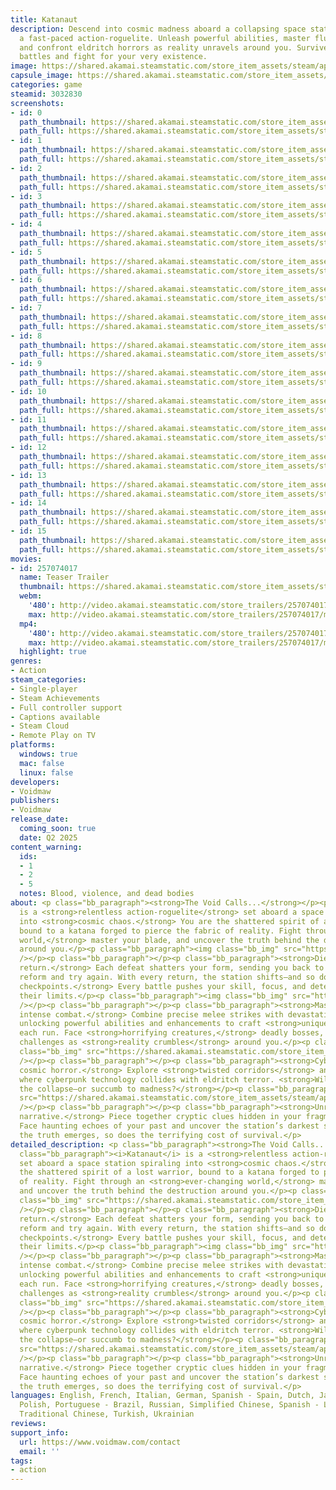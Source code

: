 ```yaml
---
title: Katanaut
description: Descend into cosmic madness aboard a collapsing space station in Katanaut,
  a fast-paced action-roguelite. Unleash powerful abilities, master fluid combat,
  and confront eldritch horrors as reality unravels around you. Survive relentless
  battles and fight for your very existence.
image: https://shared.akamai.steamstatic.com/store_item_assets/steam/apps/3032830/header.jpg?t=1732749145
capsule_image: https://shared.akamai.steamstatic.com/store_item_assets/steam/apps/3032830/b2302fc46adb1c4f5f86362e829881f269dad38a/capsule_231x87.jpg?t=1732749145
categories: game
steamid: 3032830
screenshots:
- id: 0
  path_thumbnail: https://shared.akamai.steamstatic.com/store_item_assets/steam/apps/3032830/ss_f61f2ee2219c7be29f6a484ab2b8bb5c443e3fe2.600x338.jpg?t=1732749145
  path_full: https://shared.akamai.steamstatic.com/store_item_assets/steam/apps/3032830/ss_f61f2ee2219c7be29f6a484ab2b8bb5c443e3fe2.1920x1080.jpg?t=1732749145
- id: 1
  path_thumbnail: https://shared.akamai.steamstatic.com/store_item_assets/steam/apps/3032830/ss_c1e7932c4416bd54dd15d8869ec05dc4a29b85ac.600x338.jpg?t=1732749145
  path_full: https://shared.akamai.steamstatic.com/store_item_assets/steam/apps/3032830/ss_c1e7932c4416bd54dd15d8869ec05dc4a29b85ac.1920x1080.jpg?t=1732749145
- id: 2
  path_thumbnail: https://shared.akamai.steamstatic.com/store_item_assets/steam/apps/3032830/ss_0317da1ead9b9926b82d2985f3dc21ec751d35d2.600x338.jpg?t=1732749145
  path_full: https://shared.akamai.steamstatic.com/store_item_assets/steam/apps/3032830/ss_0317da1ead9b9926b82d2985f3dc21ec751d35d2.1920x1080.jpg?t=1732749145
- id: 3
  path_thumbnail: https://shared.akamai.steamstatic.com/store_item_assets/steam/apps/3032830/ss_252fcd22a69541168cabef178ac3374cbda4e654.600x338.jpg?t=1732749145
  path_full: https://shared.akamai.steamstatic.com/store_item_assets/steam/apps/3032830/ss_252fcd22a69541168cabef178ac3374cbda4e654.1920x1080.jpg?t=1732749145
- id: 4
  path_thumbnail: https://shared.akamai.steamstatic.com/store_item_assets/steam/apps/3032830/ss_dcdb45738469182531ec4930b8fb620ecccdb1a4.600x338.jpg?t=1732749145
  path_full: https://shared.akamai.steamstatic.com/store_item_assets/steam/apps/3032830/ss_dcdb45738469182531ec4930b8fb620ecccdb1a4.1920x1080.jpg?t=1732749145
- id: 5
  path_thumbnail: https://shared.akamai.steamstatic.com/store_item_assets/steam/apps/3032830/ss_7b7034f52cbde8028b0a5450cd31567f475f78d8.600x338.jpg?t=1732749145
  path_full: https://shared.akamai.steamstatic.com/store_item_assets/steam/apps/3032830/ss_7b7034f52cbde8028b0a5450cd31567f475f78d8.1920x1080.jpg?t=1732749145
- id: 6
  path_thumbnail: https://shared.akamai.steamstatic.com/store_item_assets/steam/apps/3032830/ss_66c4c678d9623157509fb69ab09f4b1c6399ca2a.600x338.jpg?t=1732749145
  path_full: https://shared.akamai.steamstatic.com/store_item_assets/steam/apps/3032830/ss_66c4c678d9623157509fb69ab09f4b1c6399ca2a.1920x1080.jpg?t=1732749145
- id: 7
  path_thumbnail: https://shared.akamai.steamstatic.com/store_item_assets/steam/apps/3032830/ss_394b7692d512df9a42080490ecc06ff7a5fd84dd.600x338.jpg?t=1732749145
  path_full: https://shared.akamai.steamstatic.com/store_item_assets/steam/apps/3032830/ss_394b7692d512df9a42080490ecc06ff7a5fd84dd.1920x1080.jpg?t=1732749145
- id: 8
  path_thumbnail: https://shared.akamai.steamstatic.com/store_item_assets/steam/apps/3032830/ss_77f3add231f25dec982177d9750bcece69ecd811.600x338.jpg?t=1732749145
  path_full: https://shared.akamai.steamstatic.com/store_item_assets/steam/apps/3032830/ss_77f3add231f25dec982177d9750bcece69ecd811.1920x1080.jpg?t=1732749145
- id: 9
  path_thumbnail: https://shared.akamai.steamstatic.com/store_item_assets/steam/apps/3032830/ss_b21838b50ec5a6da550129f3405ffab56a717871.600x338.jpg?t=1732749145
  path_full: https://shared.akamai.steamstatic.com/store_item_assets/steam/apps/3032830/ss_b21838b50ec5a6da550129f3405ffab56a717871.1920x1080.jpg?t=1732749145
- id: 10
  path_thumbnail: https://shared.akamai.steamstatic.com/store_item_assets/steam/apps/3032830/ss_5a2cf4c6dd45001f85d2cae1a355d58c801a783f.600x338.jpg?t=1732749145
  path_full: https://shared.akamai.steamstatic.com/store_item_assets/steam/apps/3032830/ss_5a2cf4c6dd45001f85d2cae1a355d58c801a783f.1920x1080.jpg?t=1732749145
- id: 11
  path_thumbnail: https://shared.akamai.steamstatic.com/store_item_assets/steam/apps/3032830/ss_1fa1cadc77623affd023f8d87d3a8bdc9a2046b4.600x338.jpg?t=1732749145
  path_full: https://shared.akamai.steamstatic.com/store_item_assets/steam/apps/3032830/ss_1fa1cadc77623affd023f8d87d3a8bdc9a2046b4.1920x1080.jpg?t=1732749145
- id: 12
  path_thumbnail: https://shared.akamai.steamstatic.com/store_item_assets/steam/apps/3032830/ss_06d6ca78753bc4d8fa8daa7e4c51b5fe4dc48fb5.600x338.jpg?t=1732749145
  path_full: https://shared.akamai.steamstatic.com/store_item_assets/steam/apps/3032830/ss_06d6ca78753bc4d8fa8daa7e4c51b5fe4dc48fb5.1920x1080.jpg?t=1732749145
- id: 13
  path_thumbnail: https://shared.akamai.steamstatic.com/store_item_assets/steam/apps/3032830/ss_d2f81fc8bdd910e633f16de7b07a45fae3a884c6.600x338.jpg?t=1732749145
  path_full: https://shared.akamai.steamstatic.com/store_item_assets/steam/apps/3032830/ss_d2f81fc8bdd910e633f16de7b07a45fae3a884c6.1920x1080.jpg?t=1732749145
- id: 14
  path_thumbnail: https://shared.akamai.steamstatic.com/store_item_assets/steam/apps/3032830/ss_f5b11e2364901c2043c067bb8da0f9f1af6bbeac.600x338.jpg?t=1732749145
  path_full: https://shared.akamai.steamstatic.com/store_item_assets/steam/apps/3032830/ss_f5b11e2364901c2043c067bb8da0f9f1af6bbeac.1920x1080.jpg?t=1732749145
- id: 15
  path_thumbnail: https://shared.akamai.steamstatic.com/store_item_assets/steam/apps/3032830/ss_c7adf3b49ae22c1fc8c7294a03aa03e2f9587165.600x338.jpg?t=1732749145
  path_full: https://shared.akamai.steamstatic.com/store_item_assets/steam/apps/3032830/ss_c7adf3b49ae22c1fc8c7294a03aa03e2f9587165.1920x1080.jpg?t=1732749145
movies:
- id: 257074017
  name: Teaser Trailer
  thumbnail: https://shared.akamai.steamstatic.com/store_item_assets/steam/apps/257074017/a868ecf8aeffe7e4c667c6155f13fd56d64dda8a/movie_600x337.jpg?t=1732211574
  webm:
    '480': http://video.akamai.steamstatic.com/store_trailers/257074017/movie480_vp9.webm?t=1732211574
    max: http://video.akamai.steamstatic.com/store_trailers/257074017/movie_max_vp9.webm?t=1732211574
  mp4:
    '480': http://video.akamai.steamstatic.com/store_trailers/257074017/movie480.mp4?t=1732211574
    max: http://video.akamai.steamstatic.com/store_trailers/257074017/movie_max.mp4?t=1732211574
  highlight: true
genres:
- Action
steam_categories:
- Single-player
- Steam Achievements
- Full controller support
- Captions available
- Steam Cloud
- Remote Play on TV
platforms:
  windows: true
  mac: false
  linux: false
developers:
- Voidmaw
publishers:
- Voidmaw
release_date:
  coming_soon: true
  date: Q2 2025
content_warning:
  ids:
  - 1
  - 2
  - 5
  notes: Blood, violence, and dead bodies
about: <p class="bb_paragraph"><strong>The Void Calls...</strong></p><p class="bb_paragraph"><i>Katanaut</i>
  is a <strong>relentless action-roguelite</strong> set aboard a space station spiraling
  into <strong>cosmic chaos.</strong> You are the shattered spirit of a lost warrior,
  bound to a katana forged to pierce the fabric of reality. Fight through an <strong>ever-changing
  world,</strong> master your blade, and uncover the truth behind the destruction
  around you.</p><p class="bb_paragraph"><img class="bb_img" src="https://shared.akamai.steamstatic.com/store_item_assets/steam/apps/3032830/extras/gif2.gif?t=1732749145"
  /></p><p class="bb_paragraph"></p><p class="bb_paragraph"><strong>Die, adapt, and
  return.</strong> Each defeat shatters your form, sending you back to the void to
  reform and try again. With every return, the station shifts—and so do you. <strong>No
  checkpoints.</strong> Every battle pushes your skill, focus, and determination to
  their limits.</p><p class="bb_paragraph"><img class="bb_img" src="https://shared.akamai.steamstatic.com/store_item_assets/steam/apps/3032830/extras/gif1.gif?t=1732749145"
  /></p><p class="bb_paragraph"></p><p class="bb_paragraph"><strong>Master fast and
  intense combat.</strong> Combine precise melee strikes with devastating ranged attacks,
  unlocking powerful abilities and enhancements to craft <strong>unique builds</strong>
  each run. Face <strong>horrifying creatures,</strong> deadly bosses, and escalating
  challenges as <strong>reality crumbles</strong> around you.</p><p class="bb_paragraph"><img
  class="bb_img" src="https://shared.akamai.steamstatic.com/store_item_assets/steam/apps/3032830/extras/gif4.gif?t=1732749145"
  /></p><p class="bb_paragraph"></p><p class="bb_paragraph"><strong>Cyberpunk meets
  cosmic horror.</strong> Explore <strong>twisted corridors</strong> and eerie environments
  where cyberpunk technology collides with eldritch terror. <strong>Will you survive
  the collapse—or succumb to madness?</strong></p><p class="bb_paragraph"><img class="bb_img"
  src="https://shared.akamai.steamstatic.com/store_item_assets/steam/apps/3032830/extras/gif3.gif?t=1732749145"
  /></p><p class="bb_paragraph"></p><p class="bb_paragraph"><strong>Unravel a fractured
  narrative.</strong> Piece together cryptic clues hidden in your fragmented memories.
  Face haunting echoes of your past and uncover the station’s darkest secrets. As
  the truth emerges, so does the terrifying cost of survival.</p>
detailed_description: <p class="bb_paragraph"><strong>The Void Calls...</strong></p><p
  class="bb_paragraph"><i>Katanaut</i> is a <strong>relentless action-roguelite</strong>
  set aboard a space station spiraling into <strong>cosmic chaos.</strong> You are
  the shattered spirit of a lost warrior, bound to a katana forged to pierce the fabric
  of reality. Fight through an <strong>ever-changing world,</strong> master your blade,
  and uncover the truth behind the destruction around you.</p><p class="bb_paragraph"><img
  class="bb_img" src="https://shared.akamai.steamstatic.com/store_item_assets/steam/apps/3032830/extras/gif2.gif?t=1732749145"
  /></p><p class="bb_paragraph"></p><p class="bb_paragraph"><strong>Die, adapt, and
  return.</strong> Each defeat shatters your form, sending you back to the void to
  reform and try again. With every return, the station shifts—and so do you. <strong>No
  checkpoints.</strong> Every battle pushes your skill, focus, and determination to
  their limits.</p><p class="bb_paragraph"><img class="bb_img" src="https://shared.akamai.steamstatic.com/store_item_assets/steam/apps/3032830/extras/gif1.gif?t=1732749145"
  /></p><p class="bb_paragraph"></p><p class="bb_paragraph"><strong>Master fast and
  intense combat.</strong> Combine precise melee strikes with devastating ranged attacks,
  unlocking powerful abilities and enhancements to craft <strong>unique builds</strong>
  each run. Face <strong>horrifying creatures,</strong> deadly bosses, and escalating
  challenges as <strong>reality crumbles</strong> around you.</p><p class="bb_paragraph"><img
  class="bb_img" src="https://shared.akamai.steamstatic.com/store_item_assets/steam/apps/3032830/extras/gif4.gif?t=1732749145"
  /></p><p class="bb_paragraph"></p><p class="bb_paragraph"><strong>Cyberpunk meets
  cosmic horror.</strong> Explore <strong>twisted corridors</strong> and eerie environments
  where cyberpunk technology collides with eldritch terror. <strong>Will you survive
  the collapse—or succumb to madness?</strong></p><p class="bb_paragraph"><img class="bb_img"
  src="https://shared.akamai.steamstatic.com/store_item_assets/steam/apps/3032830/extras/gif3.gif?t=1732749145"
  /></p><p class="bb_paragraph"></p><p class="bb_paragraph"><strong>Unravel a fractured
  narrative.</strong> Piece together cryptic clues hidden in your fragmented memories.
  Face haunting echoes of your past and uncover the station’s darkest secrets. As
  the truth emerges, so does the terrifying cost of survival.</p>
languages: English, French, Italian, German, Spanish - Spain, Dutch, Japanese, Korean,
  Polish, Portuguese - Brazil, Russian, Simplified Chinese, Spanish - Latin America,
  Traditional Chinese, Turkish, Ukrainian
reviews:
support_info:
  url: https://www.voidmaw.com/contact
  email: ''
tags:
- action
---
```


